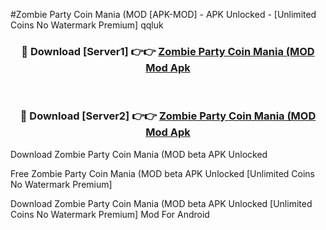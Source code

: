 #Zombie Party Coin Mania (MOD [APK-MOD] - APK Unlocked - [Unlimited Coins No Watermark Premium] qqluk



<div align="center">

<h3>🔴 Download [Server1] 👉👉 <a href="https://momento.my/?title=Zombie_Party_Coin_Mania_(MOD">Zombie Party Coin Mania (MOD Mod Apk</a></h3><br>

<h3>🔴 Download [Server2] 👉👉 <a href="https://momento.my/?title=Zombie_Party_Coin_Mania_(MOD">Zombie Party Coin Mania (MOD Mod Apk</a></h3>
</div>



Download Zombie Party Coin Mania (MOD beta APK Unlocked

Free Zombie Party Coin Mania (MOD beta APK Unlocked [Unlimited Coins No Watermark Premium]

Download Zombie Party Coin Mania (MOD beta APK Unlocked [Unlimited Coins No Watermark Premium] Mod For Android
